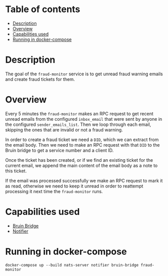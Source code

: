 # Table of contents
  * [Description](#description)
  * [Overview](#overview)  
  * [Capabilities used](#capabilities-used) 
  * [Running in docker-compose](#running-in-docker-compose)

# Description
The goal of the `fraud-monitor` service is to get unread fraud warning emails and create fraud tickets for them.

# Overview
Every 5 minutes the `fraud-monitor` makes an RPC request to get recent unread emails from the configured `inbox_email` that were sent by anyone in the configured `sender_emails_list`. 
Then we loop through each email, skipping the ones that are invalid or not a fraud warning.

In order to create a fraud ticket we need a `DID`, which we can extract from the email body.
Then we need to make an RPC request with that `DID` to the Bruin bridge to get a service number and a client ID.

Once the ticket has been created, or if we find an existing ticket for the current email, we append the main content of the email body as a note to this ticket.

If the email was processed successfully we make an RPC request to mark it as read,
otherwise we need to keep it unread in order to reattempt processing it next time the `fraud-monitor` runs.

# Capabilities used
- [Bruin Bridge](../bruin-bridge/README.md)
- [Notifier](../notifier/README.md)

# Running in docker-compose
`docker-compose up --build nats-server notifier bruin-bridge fraud-monitor`
